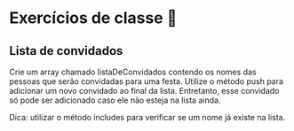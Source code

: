 # Exercícios de classe 🌟

## Lista de convidados

Crie um array chamado listaDeConvidados contendo os nomes das pessoas que serão convidadas para uma festa.
Utilize o método push para adicionar um novo convidado ao final da lista. Entretanto, esse convidado só pode ser adicionado caso ele não esteja na lista ainda.

Dica: utilizar o método includes para verificar se um nome já existe na lista.